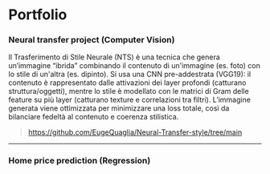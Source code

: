 # Portfolio

### Neural transfer project (Computer Vision)

Il Trasferimento di Stile Neurale (NTS) è una tecnica che genera un’immagine “ibrida” combinando il contenuto di un'immagine (es. foto) con lo stile di un'altra (es. dipinto). Si usa una CNN pre-addestrata (VGG19): il contenuto è rappresentato dalle attivazioni dei layer profondi (catturano struttura/oggetti), mentre lo stile è modellato con le matrici di Gram delle feature su più layer (catturano texture e correlazioni tra filtri). L’immagine generata viene ottimizzata per minimizzare una loss totale, così da bilanciare fedeltà al contenuto e coerenza stilistica.

> https://github.com/EugeQuaglia/Neural-Transfer-style/tree/main

---

### Home price prediction (Regression)
